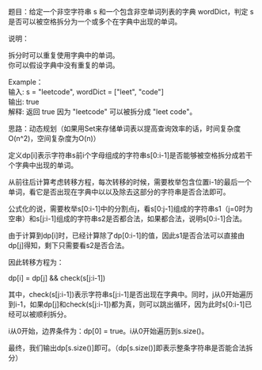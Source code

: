 题目：给定一个非空字符串 s 和一个包含非空单词列表的字典 wordDict，判定 s 是否可以被空格拆分为一个或多个在字典中出现的单词。  

说明：  

拆分时可以重复使用字典中的单词。  
你可以假设字典中没有重复的单词。  

Example：  
输入: s = "leetcode", wordDict = ["leet", "code"]   
输出: true   
解释: 返回 true 因为 "leetcode" 可以被拆分成 "leet code"。   

思路：动态规划（如果用Set来存储单词表以提高查询效率的话，时间复杂度O(n^2)，空间复杂度为O(n)）  

定义dp[i]表示字符串s前i个字母组成的字符串s[0:i-1]是否能够被空格拆分成若干个字典中出现的单词。

从前往后计算考虑转移方程，每次转移的时候，需要枚举包含位置i-1的最后一个单词，看它是否出现在字典中以以及除去这部分的字符串是否合法即可。  

公式化的说，需要枚举s[0:i-1]中的分割点j，看s[0:j-1]组成的字符串s1（j=0时为空串）和s[j:i-1]组成的字符串s2是否都合法，如果都合法，说明s[0:i-1]合法。

由于计算到dp[i]时，已经计算除了dp[0:i-1]的值，因此s1是否合法可以直接由dp[j]得知，剩下只需要看s2是否合法。

因此转移方程为：

dp[i] = dp[j] && check(s[j:i-1])

其中，check(s[j:i-1])表示字符串s[j:i-1]是否出现在字典中。同时，j从0开始遍历到i-1，如果dp[j]和check(s[j:i-1])都为真，则可以跳出循环，因为此时s[0:i-1]已经可以被顺利拆分。

i从0开始，边界条件为：dp[0] = true。i从0开始遍历到s.size()。

最终，我们输出dp[s.size()]即可。（dp[s.size()]即表示整条字符串是否能合法拆分）